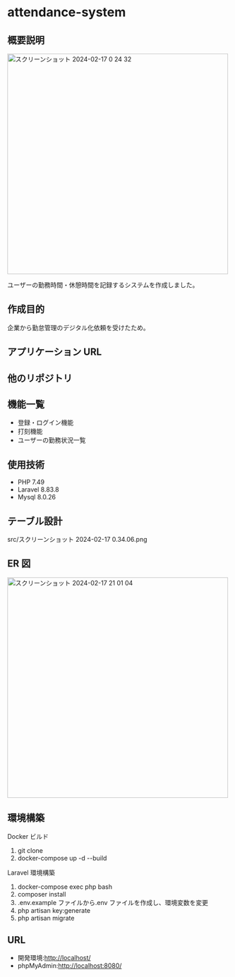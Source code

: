 # attendance-system

## 概要説明

<img width="500" alt="スクリーンショット 2024-02-17 0 24 32" src="https://github.com/hase-taka/attendance-form/assets/148784913/0660615f-3fae-4ec5-ac5b-1a42f29bf76f">

ユーザーの勤務時間・休憩時間を記録するシステムを作成しました。

## 作成目的

企業から勤怠管理のデジタル化依頼を受けたため。

## アプリケーション URL

## 他のリポジトリ

## 機能一覧

-   登録・ログイン機能
-   打刻機能
-   ユーザーの勤務状況一覧

## 使用技術

-   PHP 7.49
-   Laravel 8.83.8
-   Mysql 8.0.26

## テーブル設計

src/スクリーンショット 2024-02-17 0.34.06.png

## ER 図

<img width="500" alt="スクリーンショット 2024-02-17 21 01 04" src="https://github.com/hase-taka/attendance-form/assets/148784913/649e7dee-e4f1-4462-ae23-b3d399d08c86">

## 環境構築

Docker ビルド

1. git clone
2. docker-compose up -d --build

Laravel 環境構築

1. docker-compose exec php bash
2. composer install
3. .env.example ファイルから.env ファイルを作成し、環境変数を変更
4. php artisan key:generate
5. php artisan migrate

## URL

-   開発環境:<http://localhost/>
-   phpMyAdmin:<http://localhost:8080/>

